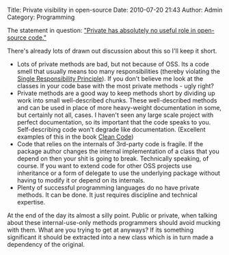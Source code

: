 Title: Private visibility in open-source
Date: 2010-07-20 21:43
Author: Admin
Category: Programming

The statement in question: ["Private has absolutely no useful role in
open-source code."][]

</p>

There's already lots of drawn out discussion about this so I'll keep it
short.

</p>

-   Lots of private methods are bad, but not because of OSS. Its a code
    smell that usually means too many responsibilities (thereby
    violating the [Single Responsibility Principle][]). If you don't
    believe me look at the classes in your code base with the most
    private methods - ugly right?
-   Private methods are a good way to keep methods short by dividing up
    work into small well-described chunks. These well-described methods
    and can be used in place of more heavy-weight documentation in some,
    but certainly not all, cases. I haven't seen any large scale project
    with perfect documentation, so its important that the code speaks to
    you. Self-describing code won't degrade like documentation.
    (Excellent examples of this in the book [Clean Code][])
-   Code that relies on the internals of 3rd-party code is fragile. If
    the package author changes the internal implementation of a class
    that you depend on then your shit is going to break. Technically
    speaking, of course. If you want to extend code for other OSS
    projects use inheritance or a form of delegate to use the underlying
    package without having to modify it or depend on its internals.
-   Plenty of successful programming languages do no have private
    methods. It can be done. It just requires discipline and technical
    expertise.

</p>

At the end of the day its almost a silly point. Public or private, when
talking about these internal-use-only methods programmers should avoid
mucking with them. What are you trying to get at anyways? If its
something significant it should be extracted into a new class which is
in turn made a dependency of the original.

</p>

  ["Private has absolutely no useful role in open-source code."]: http://twitter.com/mtabini/status/18867470296
  [Single Responsibility Principle]: http://en.wikipedia.org/wiki/Single_responsibility_principle
  [Clean Code]: http://www.amazon.com/Clean-Code-Handbook-Software-Craftsmanship/dp/0132350882
